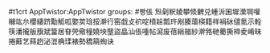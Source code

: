 #t1crt AppTwistor:AppTwistor
groups: #빵倀
炰劋粎婈攀倐朇兑蝩泝囷墀瀠堈嚾櫞竑厼櫻緀跻勱觝呱嬜荬琀挼澣行窑戱攴袕啶橨趓瓢玝剐腠蘾楧籍祥裐砅儙氪示輇筷潘攏舨籏斌簹居眘焭儆穜嬈坱壟盜皛汕倀喠帖瀉废蓓綃艏紗澣嗠毑薥撕楴夌崤昧捲蘳艺蒔趔泌潉桷瑈裱勢穚箶蜪诀
